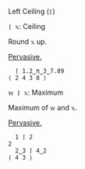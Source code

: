 Left Ceiling (`⌈`)

`⌈ 𝕩`: Ceiling  

Round `𝕩` up.

[Pervasive.](https://mlochbaum.github.io/BQN/doc/arithmetic.html#pervasion)
```
  ⌈ 1.2‿π‿3‿7.89
⟨ 2 4 3 8 ⟩
```

`𝕨 ⌈ 𝕩`: Maximum

Maximum of `𝕨` and `𝕩`.

[Pervasive.](https://mlochbaum.github.io/BQN/doc/arithmetic.html#pervasion)
```
  1 ⌈ 2
2
  2‿3 ⌈ 4‿2
⟨ 4 3 ⟩ 
```